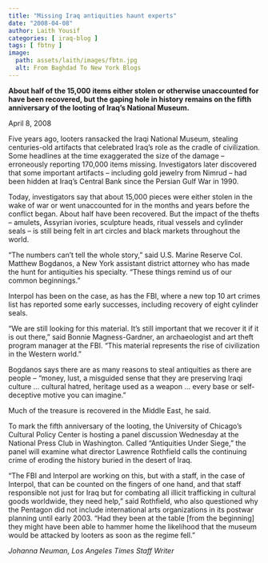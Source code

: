 ```yaml
---
title: "Missing Iraq antiquities haunt experts"
date: "2008-04-08"
author: Laith Yousif
categories: [ iraq-blog ]
tags: [ fbtny ]
image:
  path: assets/laith/images/fbtn.jpg
  alt: From Baghdad To New York Blogs
---
```


**About half of the 15,000 items either stolen or otherwise unaccounted for have been recovered, but the gaping hole in history remains on the fifth anniversary of the looting of Iraq’s National Museum.**  
  
April 8, 2008  
  
Five years ago, looters ransacked the Iraqi National Museum, stealing centuries-old artifacts that celebrated Iraq’s role as the cradle of civilization. Some headlines at the time exaggerated the size of the damage – erroneously reporting 170,000 items missing. Investigators later discovered that some important artifacts – including gold jewelry from Nimrud – had been hidden at Iraq’s Central Bank since the Persian Gulf War in 1990. 
  
Today, investigators say that about 15,000 pieces were either stolen in the wake of war or went unaccounted for in the months and years before the conflict began. About half have been recovered. But the impact of the thefts – amulets, Assyrian ivories, sculpture heads, ritual vessels and cylinder seals – is still being felt in art circles and black markets throughout the world.  
  
“The numbers can’t tell the whole story,” said U.S. Marine Reserve Col. Matthew Bogdanos, a New York assistant district attorney who has made the hunt for antiquities his specialty. “These things remind us of our common beginnings.”  
  
Interpol has been on the case, as has the FBI, where a new top 10 art crimes list has reported some early successes, including recovery of eight cylinder seals.  
  
“We are still looking for this material. It’s still important that we recover it if it is out there,” said Bonnie Magness-Gardner, an archaeologist and art theft program manager at the FBI. “This material represents the rise of civilization in the Western world.”  
  
Bogdanos says there are as many reasons to steal antiquities as there are people – “money, lust, a misguided sense that they are preserving Iraqi culture … cultural hatred, heritage used as a weapon … every base or self-deceptive motive you can imagine.”  
  
Much of the treasure is recovered in the Middle East, he said.  
  
To mark the fifth anniversary of the looting, the University of Chicago’s Cultural Policy Center is hosting a panel discussion Wednesday at the National Press Club in Washington. Called “Antiquities Under Siege,” the panel will examine what director Lawrence Rothfield calls the continuing crime of eroding the history buried in the desert of Iraq.  
  
“The FBI and Interpol are working on this, but with a staff, in the case of Interpol, that can be counted on the fingers of one hand, and that staff responsible not just for Iraq but for combating all illicit trafficking in cultural goods worldwide, they need help,” said Rothfield, who also questioned why the Pentagon did not include international arts organizations in its postwar planning until early 2003. “Had they been at the table \[from the beginning\] they might have been able to hammer home the likelihood that the museum would be attacked by looters as soon as the regime fell.”  

_Johanna Neuman, Los Angeles Times Staff Writer_
